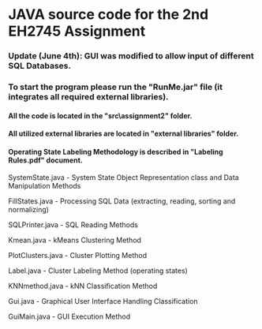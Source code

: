 # JAVA source code for the 2nd EH2745 Assignment

### Update (June 4th): GUI was modified to allow input of different SQL Databases.

### To start the program please run the "RunMe.jar" file (it integrates all required external libraries).

#### All the code is located in the "src\assignment2" folder.

#### All utilized external libraries are located in "external libraries" folder.

#### Operating State Labeling Methodology is described in "Labeling Rules.pdf" document.

SystemState.java 				- System State Object Representation class and Data Manipulation Methods

FillStates.java 				- Processing SQL Data (extracting, reading, sorting and normalizing)

SQLPrinter.java 				- SQL Reading Methods

Kmean.java 						- kMeans Clustering Method

PlotClusters.java 				- Cluster Plotting Method

Label.java 						- Cluster Labeling Method (operating states)

KNNmethod.java 					- kNN Classification Method

Gui.java 						- Graphical User Interface Handling Classification

GuiMain.java 					- GUI Execution Method


